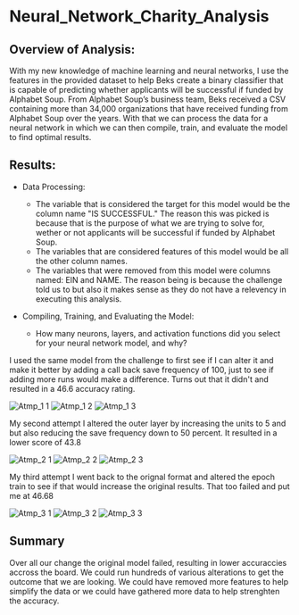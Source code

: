 # Neural_Network_Charity_Analysis

## Overview of Analysis:
With my new knowledge of machine learning and neural networks, I use the features in the provided dataset to help Beks create a binary classifier that is capable of predicting whether applicants will be successful if funded by Alphabet Soup.  From Alphabet Soup’s business team, Beks received a CSV containing more than 34,000 organizations that have received funding from Alphabet Soup over the years. With that we can process the data for a neural network in which we can then compile, train, and evaluate the model to find optimal results.

## Results:
  - Data Processing:
    - The variable that is considered the target for this model would be the column name "IS SUCCESSFUL." The reason this was picked is because that is the purpose of what we are trying to solve for, wether or not applicants will be successful if funded by Alphabet Soup.
    - The variables that are considered features of this model would be all the other column names.
    - The variables that were removed from this model were columns named: EIN and NAME. The reason being is because the challenge told us to but also it makes sense as they do not have a relevency in executing this analysis.
    
  - Compiling, Training, and Evaluating the Model:
    - How many neurons, layers, and activation functions did you select for your neural network model, and why?
    
I used the same model from the challenge to first see if I can alter it and make it better by adding a call back save frequency of 100, just to see if adding more runs would make a difference. Turns out that it didn't and resulted in a 46.6 accuracy rating.
    
![Atmp_1 1](https://user-images.githubusercontent.com/106560752/201124629-437bfa7b-6b69-45da-b299-9e39e1af4d6b.png)
![Atmp_1 2](https://user-images.githubusercontent.com/106560752/201124645-27bfe122-4196-49e3-9b11-06ca82b4e201.png)
![Atmp_1 3](https://user-images.githubusercontent.com/106560752/201124699-b52314b9-7e0f-415a-9412-b595ebb4243e.png)

My second attempt I altered the outer layer by increasing the units to 5 and but also reducing the save frequency down to 50 percent. It resulted in a lower score of 43.8

![Atmp_2 1](https://user-images.githubusercontent.com/106560752/201127576-ecc7854c-9656-499e-b7b9-347326a15951.png)
![Atmp_2 2](https://user-images.githubusercontent.com/106560752/201127636-6366b286-200e-4b7f-b84f-992188bc4e80.png)
![Atmp_2 3](https://user-images.githubusercontent.com/106560752/201127695-93269a9b-cf76-483a-b34e-4f97efee8c8e.png)

 My third attempt I went back to the orignal format and altered the epoch train to see if that would increase the original results. That too failed and put me at 46.68
    
![Atmp_3 1](https://user-images.githubusercontent.com/106560752/201128498-bd1c925d-6364-45d0-9e6f-65fb6c5c4c8a.png)
![Atmp_3 2](https://user-images.githubusercontent.com/106560752/201128605-7831e0dd-c10a-4142-89df-90fcacca74e9.png)
![Atmp_3 3](https://user-images.githubusercontent.com/106560752/201128683-d27bd243-b690-4faa-9467-d27220199b05.png)

## Summary
Over all our change the original model failed, resulting in lower accuraccies accross the board. We could run hundreds of various alterations to get the outcome that we are looking. We could have removed more features to help simplify the data or we could have gathered more data to help strenghten the accuracy. 

